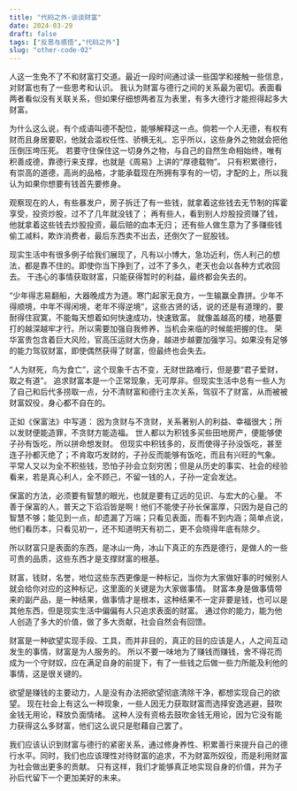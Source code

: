 ```yaml
---
title: "代码之外-谈谈财富"
date: 2024-03-29
draft: false
tags: ["反思与感悟","代码之外"]
slug: "other-code-02"
---
```


人这一生免不了不和财富打交道。最近一段时间通过读一些国学和接触一些信息，对财富也有了一些思考和认识。
我认为财富与德行之间的关系最为密切。表面看两者看似没有关联关系，但如果仔细想两者互为表里，有多大德行才能担得起多大财富。

为什么这么说，有个成语叫德不配位，能够解释这一点。倘若一个人无德，有权有财而且身居要职，他就会滥权任性、骄横无礼、忘乎所以，这些身外之物就会把他压倒压垮压死。
若要守住保住这一切身外之物，与自己的自然生命相始终，唯有积善成德，靠德行来支撑，也就是《周易》上讲的“厚德载物”。
只有积累德行，有崇高的道德，高尚的品格，才能承载现在所拥有享有的一切，才配的上，所以我认为如果你想要有钱首先要修身。

观察现在的人，有些暴发户，房子拆迁了有一些钱，就拿着这些钱去无节制的挥霍享受，投资炒股，过不了几年就没钱了；
再有些人，看到别人炒股投资赚了钱，他就拿着这些钱去炒股投资，最后赔的血本无归；
还有些人做生意为了多赚些钱偷工减料，欺诈消费者，最后东西卖不出去，还倒欠了一屁股钱。

现实生活中有很多例子给我们展现了，凡有以小博大，急功近利，伤人利己的想法，都是靠不住的。即使你当下挣到了，过不了多久，老天也会以各种方式收回去。
干违心的事情获取财富，只能获得暂时的利益，最终都会失去的。

“少年得志易翻船，大器晚成方为道。寒门起家无良方，一生输赢全靠拼。少年不得顺境，中年不得闲境，老年不得逆境”，这些古贤的话，说的还是有道理的，要耐得住寂寞，不能每天想着如何快速成功，快速致富。
就像盖越高的楼，地基要打的越深越牢才行。所以需要加强自我修养，当机会来临的时候能把握的住。
荣华富贵包含着巨大风险，官高压运财大伤身，越进步越要加强学习。如果没有足够的能力驾驭财富，即使偶然获得了财富，但最终也会失去。

“人为财死，鸟为食亡”，这个现象千古不变，无财世路难行，但是要“君子爱财，取之有道”。
追求财富本是一个正常现象，无可厚非。但现实生活中总有一些人为了自己和后代多捞取一点，分不清财富和德行主次关系，驾驭不了财富，从而被被财富奴役，身心都不自在的。

正如《保富法》中写道：
因为贪财与不贪财，关系著别人的利益、幸福很大；所以发财便能造罪，不贪财方能造福。
世人都以为积钱多买些田地房产，便能够使子孙有饭吃，所以拼命想发财。
但现实中积钱多的，反而使得子孙没饭吃，甚至连子孙都灭绝了；不肯取巧发财的，子孙反而能够有饭吃，而且有兴旺的气象。
平常人又以为全不积些钱，恐怕子孙会立刻穷困；但是从历史的事实、社会的经验看来，若是真心利人，全不顾己，不留一钱的人，子孙一定会发达。

保富的方法，必须要有智慧的眼光，也就是要有辽远的见识、与宏大的心量。
不善于保富的人，普天之下滔滔皆是啊！他们不能使子孙长保富厚，只因为是自己的智慧不够；能见到一点，却遗漏了万端；只看见表面，而看不到内涵；简单点说，他们看历本，只看见初一，还不知道明天有初二，更不会晓得年底有除夕。

所以财富只是表面的东西，是冰山一角，冰山下真正的东西是德行，是做人的一些可贵的品质，这些东西才是支撑财富的根基。

财富，钱财，名誉，地位这些东西更像是一种标记，当你为大家做好事的时候别人就会给你对应的这种标记，这里面的关键是为大家做事情。
财富本身是做事情带来的副产品，是一种结果，做事情才是根本，这种结果不一定非要是钱，也可以是其他东西，但是现实生活中偏偏有人只追求表面的财富。
通过你的能力，能为他人创造了多大的价值，做了多大贡献，社会自然会有回馈。

财富是一种欲望实现手段、工具，而并非目的，真正的目的应该是人，人之间互动发生的事情，财富是为人服务的。
所以不要一味地为了赚钱而赚钱，舍不得花而成为一个守财奴，应在满足自身的前提下，有了一些钱之后做一些力所能及利他的事情，这是很关键的。

欲望是赚钱的主要动力，人是没有办法把欲望彻底清除干净，都想实现自己的欲望。
现在社会上有这么一种现象，一些人因无力获取财富而选择安逸逃避，鼓吹金钱无用论，释放负面情绪。
这种人没有资格去鼓吹金钱无用论，因为它没有能力获得这么多财富，他们这么说只是慰藉自己罢了。

我们应该认识到财富与德行的紧密关系，通过修身养性、积累善行来提升自己的德行水平。同时，我们也应该理性对待财富的追求，不为财富所奴役，而是利用财富为社会做出更多的贡献。
只有这样，我们才能够真正地实现自身的价值，并为子孙后代留下一个更加美好的未来。
